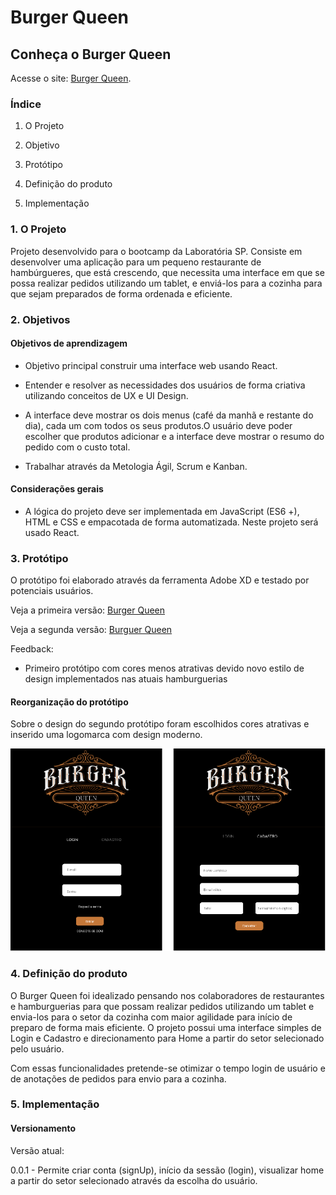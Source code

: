 # Burger Queen

## Conheça o Burger Queen

Acesse o site: [Burger Queen]().

### Índice

1. O Projeto

2. Objetivo

3. Protótipo

4. Definição do produto

5. Implementação

### 1. O Projeto

Projeto desenvolvido para o bootcamp da Laboratória SP. Consiste em desenvolver uma aplicação para um pequeno restaurante de hambúrgueres, que está crescendo, que necessita uma interface em que se possa realizar pedidos utilizando um tablet, e enviá-los para a cozinha para que sejam preparados de forma ordenada e eficiente.

### 2. Objetivos

#### Objetivos de aprendizagem

- Objetivo principal construir uma interface web usando React.

- Entender e resolver as necessidades dos usuários de forma criativa utilizando conceitos de UX e UI Design.

- A interface deve mostrar os dois menus (café da manhã e restante do dia), cada um com todos os seus produtos.O usuário deve poder escolher que produtos adicionar e a interface deve mostrar o resumo do pedido com o custo total.

- Trabalhar através da Metologia Ágil, Scrum e Kanban.

#### Considerações gerais

- A lógica do projeto deve ser implementada em JavaScript (ES6 +), HTML e CSS e empacotada de forma automatizada. Neste projeto será usado React.

### 3. Protótipo

O protótipo foi elaborado através da ferramenta Adobe XD e testado por potenciais usuários.

Veja a primeira versão: [Burger Queen](https://youtu.be/3Gom7ZDnlis)

Veja a segunda versão: [Burguer Queen](https://youtu.be/l0a0UGqNM98)

Feedback:

- Primeiro protótipo com cores menos atrativas devido novo estilo de design implementados nas atuais hamburguerias

#### Reorganização do protótipo

Sobre o design do segundo protótipo foram escolhidos cores atrativas e inserido uma logomarca com design moderno.

![Protótipo](https://github.com/VivisGaspar/burger-queen/blob/master/public/images/prototipo_new.png?raw=true)

### 4. Definição do produto

O Burger Queen foi idealizado pensando nos colaboradores de restaurantes e hamburguerias para que possam realizar pedidos utilizando um tablet e envia-los para o setor da cozinha com maior agilidade para início de preparo de forma mais eficiente.
O projeto possui uma interface simples de Login e Cadastro e direcionamento para Home a partir do setor selecionado pelo usuário.

Com essas funcionalidades pretende-se otimizar o tempo login de usuário e de anotações de pedidos para envio para a cozinha.

### 5. Implementação

#### Versionamento

Versão atual:

0.0.1 - Permite criar conta (signUp), início da sessão (login), visualizar home a partir do setor selecionado através da escolha do usuário.
